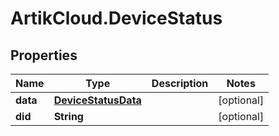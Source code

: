 # ArtikCloud.DeviceStatus

## Properties
Name | Type | Description | Notes
------------ | ------------- | ------------- | -------------
**data** | [**DeviceStatusData**](DeviceStatusData.md) |  | [optional] 
**did** | **String** |  | [optional] 


